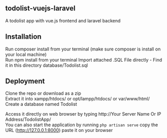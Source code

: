 ## todolist-vuejs-laravel
 A todolist app with vue.js frontend and laravel backend

## Installation
Run composer install from your terminal (make sure composer is install on your local machine) <br>
Run npm install from your terminal
Import attached .SQL File directly - Find it in this directory database/Todolist.sql <br>

## Deployment
Clone the repo or download as a zip <br>
Extract it into xampp/htdocs/ or opt/lampp/htdocs/ or var/www/html/<br>
Create a database named Todolist <br>

Access it directly on web browser by typing http://Your Server Name Or IP Address/TodolistApp/ <br>
You can also start the application by running `php artisan serve` copy the URL (http://127.0.0.1:8000) paste it on your browser
